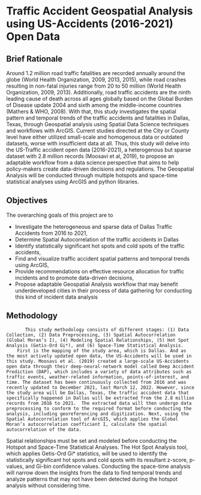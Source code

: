 # Traffic Accident Geospatial Analysis using US-Accidents (2016-2021) Open Data


## Brief Rationale

  Around 1.2 million road traffic fatalities are recorded annually around the globe (World Health Organization, 2009, 2013, 2015), while road crashes resulting in non-fatal injuries range from 20 to 50 million (World Health Organization, 2009, 2013). Additionally, road traffic accidents are the ninth leading cause of death across all ages globally based on the Global Burden of Disease update 2004 and sixth among the middle-income countries (Mathers & WHO, 2008). With that, this study investigates the spatial pattern and temporal trends of the traffic accidents and fatalities in Dallas, Texas, through Geospatial analysis using Spatial Data Science techniques and workflows with ArcGIS. Current studies directed at the City or County level have either utilized small-scale and homogenous data or outdated datasets, worse with insufficient data at all. Thus, this study will delve into the US-Traffic accident open data (2016-2021), a heterogenous but sparse dataset with 2.8 million records (Moosavi et al, 2019), to propose an adaptable workflow from a data science perspective that aims to help policy-makers create data-driven decisions and regulations. The Geospatial Analysis will be conducted through multiple hotspots and space-time statistical analyses using ArcGIS and python libraries. 
  

## Objectives

The overarching goals of this project are to 
  - Investigate the heterogeneous and sparse data of Dallas Traffic Accidents from 2016 to 2021,
  - Determine Spatial Autocorrelation of the traffic accidents in Dallas
  - Identify statistically significant hot spots and cold spots of the traffic accidents,
  - Find and visualize traffic accident spatial patterns and temporal trends using ArcGIS,
  - Provide recommendations on effective resource allocation for traffic incidents and to promote data-driven decisions,
  - Propose adaptable Geospatial Analysis workflow that may benefit underdeveloped cities in their process of data gathering for conducting this kind of  incident data analysis

## Methodology

           This study methodology consists of different stages: (1) Data Collection, (2) Data Preprocessing, (3) Spatial Autocorrelation (Global Moran’s I), (4) Modeling Spatial Relationships, (5) Hot Spot Analysis (Getis-Ord Gi*), and (6) Space-Time Statistical Analysis. 
        First is the mapping of the study area, which is Dallas. And as the most actively updated open data, the US-Accidents will be used in this study. Moosavi et al. (2019) created a large-scale US-Accidents open data through their deep-neural-network model called Deep Accident Prediction (DAP), which includes a variety of data attributes such as traffic events, weather-related information, points-of-interest, and time. The dataset has been continuously collected from 2016 and was recently updated to December 2021, last March 12, 2022. However, since the study area will be Dallas, Texas, the traffic accident data that specifically happened in Dallas will be extracted from the 2.8 million records from 2016 to 2021.  The extracted data will then undergo data preprocessing to conform to the required format before conducting the analysis, including georeferencing and digitization. Next, using the Spatial Autocorrelation tool of ArcGIS, which applies the Global Moran’s autocorrelation coefficient I, calculate the spatial autocorrelation of the data.
Spatial relationships must be set and modeled before conducting the Hotspot and Space-Time Statistical Analyses. 
        The Hot Spot Analysis tool, which applies Getis-Ord Gi* statistics, will be used to identify the statistically significant hot spots and cold spots with its resultant z-score, p-values, and Gi-bin confidence values. Conducting the space-time analysis will narrow down the insights from the data to find temporal trends and analyze patterns that may not have been detected during the hotspot analysis without considering time.  
